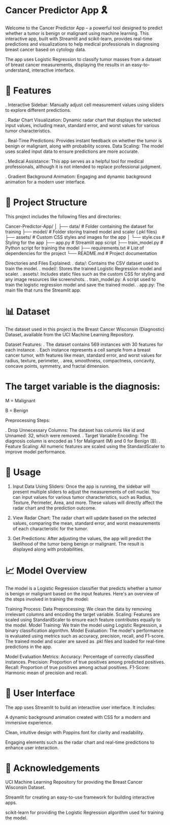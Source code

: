 # Cancer Predictor App 🎗️
Welcome to the Cancer Predictor App – a powerful tool designed to predict whether a tumor is benign or malignant using machine learning. This interactive app, built with Streamlit and scikit-learn, provides real-time predictions and visualizations to help medical professionals in diagnosing breast cancer based on cytology data.

The app uses Logistic Regression to classify tumor masses from a dataset of breast cancer measurements, displaying the results in an easy-to-understand, interactive interface.

# 📌 Features
. Interactive Sidebar: Manually adjust cell measurement values using sliders to explore different predictions.

. Radar Chart Visualization: Dynamic radar chart that displays the selected input values, including mean, standard error, and worst values for various tumor characteristics.

. Real-Time Predictions: Provides instant feedback on whether the tumor is benign or malignant, along with probability scores.
Data Scaling: The model uses scaled input data to ensure predictions are more accurate.

. Medical Assistance: This app serves as a helpful tool for medical professionals, although it is not intended to replace professional judgment.

. Gradient Background Animation: Engaging and dynamic background animation for a modern user interface.

# 📁 Project Structure
This project includes the following files and directories:

Cancer-Predictor-App/
│
├── data/                # Folder containing the dataset for training
├── model/               # Folder storing trained model and scaler (.pkl files)
├── assets/              # Custom CSS styles and images for the app
│   └── style.css        # Styling for the app
├── app.py               # Streamlit app script
├── train_model.py       # Python script for training the model
├── requirements.txt     # List of dependencies for the project
└── README.md            # Project documentation


Directories and Files Explained:
. data/: Contains the CSV dataset used to train the model.
. model/: Stores the trained Logistic Regression model and scaler.
. assets/: Includes static files such as the custom CSS for styling and any image resources like screenshots.
. train_model.py: A script used to train the logistic regression model and save the trained model.
. app.py: The main file that runs the Streamlit app.


# 📊 Dataset
The dataset used in this project is the Breast Cancer Wisconsin (Diagnostic) Dataset, available from the UCI Machine Learning Repository.

Dataset Features:
 . The dataset contains 569 instances with 30 features for each instance.
 . Each instance represents a cell sample from a breast cancer tumor, with features like mean, standard error, and worst values for radius, texture, perimeter,      .  area, smoothness, compactness, concavity, concave points, symmetry, and fractal dimension.
  
# The target variable is the diagnosis:
M = Malignant

B = Benign

Preprocessing Steps:

. Drop Unnecessary Columns: The dataset has columns like id and Unnamed: 32, which were removed.
. Target Variable Encoding: The diagnosis column is encoded as 1 for Malignant (M) and 0 for Benign (B).
. Feature Scaling: All numeric features are scaled using the StandardScaler to improve model performance.



# 🚀 Usage
1. Input Data Using Sliders:
Once the app is running, the sidebar will present multiple sliders to adjust the measurements of cell nuclei. You can input values for various tumor characteristics, such as Radius, Texture, Perimeter, Area, and more. These values will directly affect the radar chart and the prediction outcome.

2. View Radar Chart:
The radar chart will update based on the selected values, comparing the mean, standard error, and worst measurements of each characteristic for the tumor.

3. Get Predictions:
After adjusting the values, the app will predict the likelihood of the tumor being benign or malignant. The result is displayed along with probabilities.



# 📈 Model Overview
The model is a Logistic Regression classifier that predicts whether a tumor is benign or malignant based on the input features. Here's an overview of the steps involved in training the model:

Training Process:
Data Preprocessing: We clean the data by removing irrelevant columns and encoding the target variable.
Scaling: Features are scaled using StandardScaler to ensure each feature contributes equally to the model.
Model Training: We train the model using Logistic Regression, a binary classification algorithm.
Model Evaluation: The model's performance is evaluated using metrics such as accuracy, precision, recall, and F1-score.
The trained model and scaler are saved as .pkl files and loaded for real-time predictions in the app.

Model Evaluation Metrics:
Accuracy: Percentage of correctly classified instances.
Precision: Proportion of true positives among predicted positives.
Recall: Proportion of true positives among actual positives.
F1-Score: Harmonic mean of precision and recall.


# 🎨 User Interface
The app uses Streamlit to build an interactive user interface. It includes:

A dynamic background animation created with CSS for a modern and immersive experience.

Clean, intuitive design with Poppins font for clarity and readability.

Engaging elements such as the radar chart and real-time predictions to enhance user interaction.


# 📜 Acknowledgements
UCI Machine Learning Repository for providing the Breast Cancer Wisconsin Dataset.

Streamlit for creating an easy-to-use framework for building interactive apps.

scikit-learn for providing the Logistic Regression algorithm used for training the model.


